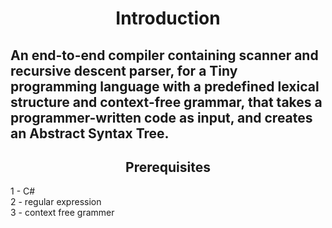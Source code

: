 <h1 align = "center"> Introduction</h1>
<h2 align = "left"> An end-to-end compiler containing scanner and recursive descent parser, for a Tiny programming language with a predefined lexical structure and context-free grammar, that takes a programmer-written code as input, and creates an Abstract Syntax Tree. </h2>
<h2 align = "center"> Prerequisites </h2>
1 - C#<br /> 
2 - regular expression<br />
3 - context free grammer<br />

